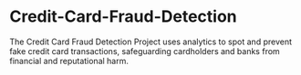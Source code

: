 # Credit-Card-Fraud-Detection
The Credit Card Fraud Detection Project uses analytics to spot and prevent fake credit card transactions, safeguarding cardholders and banks from financial and reputational harm.
